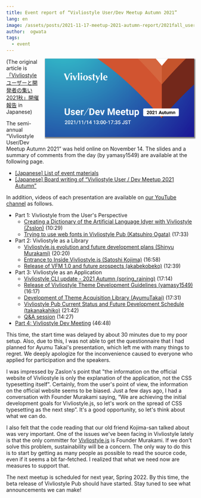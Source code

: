 ```yaml
---
title: Event report of “Vivliostyle User/Dev Meetup Autumn 2021”
lang: en
image: /assets/posts/2021-11-17-meetup-2021-autumn-report/2021fall_user_meeting_banner.png
author:  ogwata
tags:
  - event
---
```

<div style="float: right; margin: 0 0 1em 1em;"><img src="/assets/posts/2021-11-17-meetup-2021-autumn-report/2021fall_user_meeting_banner.png" alt="Vivliostyle User / Dev Meetup 2021 Autumn" style="width: 400px; box-shadow: 1px 2px 2.5px 1.5px grey;" /></div>

(The original article is [「Vivliostyle ユーザーと開発者の集い 2021秋」開催報告](https://vivliostyle.org/ja/blog/2021/11/17/meetup-2021-autumn-report/) in Japanese)

The semi-annual “Vivliostyle User/Dev Meetup Autumn 2021” was held online on November 14. The slides and a summary of comments from the day (by yamasy1549) are available at the following page.

- [[Japanese] List of event materials<i class="fas fa-external-link-alt"></i>](https://vivliostyle.connpass.com/event/227954/presentation/)
- [[Japanese] Board writing of “Vivliostyle User / Dev Meetup 2021 Autumn”<i class="fas fa-external-link-alt"></i>](https://miro.com/app/board/o9J_lKvZd38=/)

In addition, videos of each presentation are available on [our YouTube channel<i class="fas fa-external-link-alt"></i>](https://www.youtube.com/playlist?list=PLgmHvdtAuq5OVe_QSWjEsyX2jktccRtTY) as follows. 

- Part 1: Vivliostyle from the User's Perspective
    - [Creating a Dictionary of the Artificial Language Idyer with Vivliostyle<i class="fas fa-external-link-alt"></i>](https://youtu.be/qfH3OV-_DlI)[ (Zsslon)](https://twitter.com/Zaslon) (10:29)
    - [Trying to use web fonts in Vivliostyle Pub<i class="fas fa-external-link-alt"></i>](https://youtu.be/Hz5_Wd7d5lw)[ (Katsuhiro Ogata)](https://twitter.com/ogwata) (17:33)
- Part 2: Vivliostyle as a Library
    - [Vivliostyle.js evolution and future development plans<i class="fas fa-external-link-alt"></i>](https://youtu.be/2hvsMhTJai4)[ (Shinyu Murakami)](https://twitter.com/MurakamiShinyu) (20:20)
    - [Entrance to Inside Vivliostyle.js<i class="fas fa-external-link-alt"></i>](https://youtu.be/FvhdUBrw104)[ (Satoshi Kojima)](https://twitter.com/skoji) (16:58)
    - [Release of VFM 1.0 and future prospects<i class="fas fa-external-link-alt"></i>](https://youtu.be/lF6Mb2DXJK0)[ (akabekobeko)](https://twitter.com/akabekobeko) (12:39)
 - Part 3: Vivliostyle as an Application
     - [Vivliostyle CLI update - 2021 Autumn<i class="fas fa-external-link-alt"></i>](https://youtu.be/H6g5S3SHZSg)[ (spring_raining)](https://twitter.com/spring_raining) (17:14)
     - [Release of Vivliostyle Theme Development Guidelines<i class="fas fa-external-link-alt"></i>](https://youtu.be/NioXx9NFUZU)[ (yamasy1549)](https://twitter.com/yamasy1549) (16:17)
     - [Development of Theme Acquisition Library<i class="fas fa-external-link-alt"></i>](https://youtu.be/AYVzmVAz7Ug)[ (AyumuTakai)](https://twitter.com/AyumuTakai) (17:31)
     - [Vivliostyle Pub Current Status and Future Development Schedule<i class="fas fa-external-link-alt"></i>](https://youtu.be/V-I88jOzQs8)[ (takanakahiko)](https://twitter.com/takanakahiko) (21:42)
     - [Q&A session<i class="fas fa-external-link-alt"></i>](https://youtu.be/z31H5T23-fA) (14:27)
- [Part 4: Vivliostyle Dev Meeting<i class="fas fa-external-link-alt"></i>](https://youtu.be/bQRZlymV3-8) (46:48)

This time, the start time was delayed by about 30 minutes due to my poor setup. Also, due to this, I was not able to get the questionnaire that I had planned for Ayumu Takai's presentation, which left me with many things to regret. We deeply apologize for the inconvenience caused to everyone who applied for participation and the speakers. 

I was impressed by Zaslon's point that "the information on the official website of Vivliostyle is only the explanation of the application, not the CSS typesetting itself". Certainly, from the user's point of view, the information on the official website seems to be biased. Just a few days ago, I had a conversation with Founder Murakami saying, “We are achieving the initial development goals for Vivliostyle.js, so let's work on the spread of CSS typesetting as the next step”. It's a good opportunity, so let's think about what we can do.

I also felt that the code reading that our old friend Kojima-san talked about was very important. One of the issues we've been facing in Vivliostyle lately is that the only committer for [Vivliostyle.js](https://github.com/vivliostyle/vivliostyle.js) is Founder Murakami. If we don't solve this problem, sustainability will be a concern. The only way to do this is to start by getting as many people as possible to read the source code, even if it seems a bit far-fetched. I realized that what we need now are measures to support that.

The next meetup is scheduled for next year, Spring 2022. By this time, the beta release of Vivliostyle Pub should have started. Stay tuned to see what announcements we can make!


